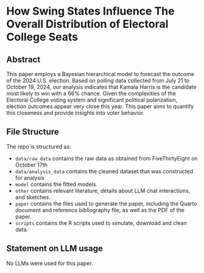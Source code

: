 # How Swing States Influence The Overall Distribution of Electoral College Seats

## Abstract
This paper employs a Bayesian hierarchical model to forecast the outcome of the 2024 U.S. election. Based on polling data collected from July 21 to October 19, 2024, our analysis indicates that Kamala Harris is the candidate most likely to win with a 66% chance. Given the complexities of the Electoral College voting system and significant political polarization, election outcomes appear very close this year. This paper aims to quantify this closeness and provide insights into voter behavior.

## File Structure

The repo is structured as:

-   `data/raw_data` contains the raw data as obtained from FiveThirtyEight on October 17th
-   `data/analysis_data` contains the cleaned dataset that was constructed for analysis
-   `model` contains the fitted models. 
-   `other` contains relevant literature, details about LLM chat interactions, and sketches.
-   `paper` contains the files used to generate the paper, including the Quarto document and reference bibliography file, as well as the PDF of the paper. 
-   `scripts` contains the R scripts used to simulate, download and clean data.


## Statement on LLM usage
No LLMs were used for this paper. 
